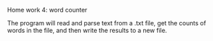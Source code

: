 
Home work 4: word counter

The program will read and parse text from a .txt file, 
get the counts of words in the file, and then write the results to a new file.
